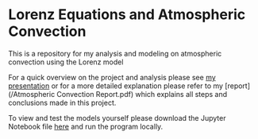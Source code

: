 # Lorenz Equations and Atmospheric Convection
This is a repository for my analysis and modeling on atmospheric convection using the Lorenz model

For a quick overview on the project and analysis please see [my presentation](www.google.com) or for a more detailed explanation please refer to my [report](/Atmospheric Convection Report.pdf) which explains all steps and conclusions made in this project.

To view and test the models yourself please download the Jupyter Notebook file [here](www.google.com) and run the program locally.
